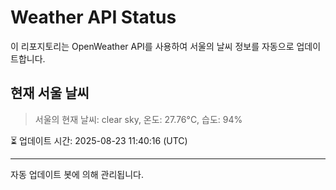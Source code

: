 
# Weather API Status

이 리포지토리는 OpenWeather API를 사용하여 서울의 날씨 정보를 자동으로 업데이트합니다.

## 현재 서울 날씨
> 서울의 현재 날씨: clear sky, 온도: 27.76°C, 습도: 94%

⏳ 업데이트 시간: 2025-08-23 11:40:16 (UTC)

---
자동 업데이트 봇에 의해 관리됩니다.
